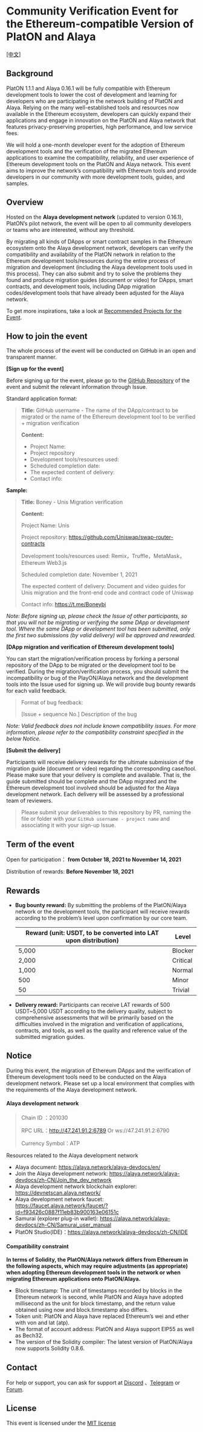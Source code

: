 # Community Verification Event for the Ethereum-compatible Version of PlatON and Alaya

[[中文]]()

## Background

PlatON 1.1.1 and Alaya 0.16.1 will be fully compatible with Ethereum development tools to lower the cost of development and learning for developers who are participating in the network building of PlatON and Alaya. Relying on the many well-established tools and resources now available in the Ethereum ecosystem, developers can quickly expand their applications and engage in innovation on the PlatON and Alaya network that features privacy-preserving properties, high performance, and low service fees.

We will hold a one-month developer event for the adoption of Ethereum development tools and the verification of the migrated Ethereum applications to examine the compatibility, reliability, and user experience of Ethereum development tools on the PlatON and Alaya network. This event aims to improve the network’s compatibility with Ethereum tools and provide developers in our community with more development tools, guides, and samples.



## Overview

Hosted on the **Alaya development network** (updated to version 0.16.1), PlatON’s pilot network, the event will be open to all community developers or teams who are interested, without any threshold.

By migrating all kinds of DApps or smart contract samples in the Ethereum ecosystem onto the Alaya development network, developers can verify the compatibility and availability of the PlatON network in relation to the Ethereum development tools/resources during the entire process of migration and development (including the Alaya development tools used in this process). They can also submit and try to solve the problems they found and produce migration guides (document or video) for DApps, smart contracts, and development tools, including DApp migration codes/development tools that have already been adjusted for the Alaya network.

To get more inspirations, take a look at [Recommended Projects for the Event](https://github.com/AlayaNetwork/Developer-Events/blob/main/Recommended%20Projects%20for%20the%20Event.md).


## How to join the event

The whole process of the event will be conducted on GitHub in an open and transparent manner.

**[Sign up for the event]**

Before signing up for the event, please go to the [GitHub Repository](https://github.com/AlayaNetwork/Developer-Events) of the event and submit the relevant information through Issue.

Standard application format:

> **Title:**  GitHub username  - The name of the DApp/contract to be migrated or the name of the Ethereum development tool to be verified + migration verification
>
> **Content:**
>
> - Project Name:
> - Project repository
> - Development tools/resources used:
> - Scheduled completion date:
> - The expected content of delivery:
> - Contact info:

**Sample:**

> **Title:** Boney - Unis Migration verification
>
> **Content:**
>
> Project Name: Unis
>
> Project repository: https://github.com/Uniswap/swap-router-contracts
>
> Development tools/resources used: Remix，Truffle，MetaMask，Ethereum Web3.js
>
> Scheduled completion date: November 1, 2021
>
> The expected content of delivery: Document and video guides for Unis migration and the front-end code and contract code of Uniswap
>
> Contact info: https://t.me/Boneybi

*Note: Before signing up, please check the Issue of other participants, so that you will not be migrating or verifying the same DApp or development tool. Where the same DApp or development tool has been submitted, only the first two submissions (by valid delivery) will be approved and rewarded.*



**[DApp migration and verification of Ethereum development tools]**

You can start the migration/verification process by forking a personal repository of the DApp to be migrated or the development tool to be verified. During the migration/verification process, you should submit the incompatibility or bug of the PlayON/Alaya network and the development tools into the Issue used for signing up. We will provide bug bounty rewards for each valid feedback.

> Format of bug feedback:
>
> [Issue + sequence No.] Description of the bug

*Note: Valid feedback does not include known compatibility issues. For more information, please refer to the compatibility constraint specified in the below Notice.*



**[Submit the delivery]**

Participants will receive delivery rewards for the ultimate submission of the migration guide (document or video) regarding the corresponding case/tool. Please make sure that your delivery is complete and available. That is, the guide submitted should be complete and the DApp migrated and the Ethereum development tool involved should be adjusted for the Alaya development network. Each delivery will be assessed by a professional team of reviewers.

> Please submit your deliverables to this repository by PR, naming the file or folder with your `GitHub username - project name` and associating it with your sign-up Issue.



## Term of the event

Open for participation： **from October 18, 2021 to November 14, 2021**

Distribution of rewards: **Before November 18, 2021**



## Rewards

- **Bug bounty reward:** By submitting the problems of the PlatON/Alaya network or the development tools, the participant will receive rewards according to the problem’s level upon confirmation by our core team.

  | Reward (unit: USDT, to be converted into LAT upon distribution) | Level    |
  | ------------------------------------------------------------ | -------- |
  | 5,000                                                        | Blocker  |
  | 2,000                                                        | Critical |
  | 1,000                                                        | Normal   |
  | 500                                                          | Minor    |
  | 50                                                           | Trivial  |

- **Delivery reward:** Participants can receive LAT rewards of 500 USDT~5,000 USDT according to the delivery quality, subject to comprehensive assessments that will be primarily based on the difficulties involved in the migration and verification of applications, contracts, and tools, as well as the quality and reference value of the submitted migration guides.



## Notice

During this event, the migration of Ethereum DApps and the verification of Ethereum development tools need to be conducted on the Alaya development network. Please set up a local environment that complies with the requirements of the Alaya development network.

#### Alaya development network

> Chain ID ：201030   
>
> RPC URL：http://47.241.91.2:6789  Or  ws://47.241.91.2:6790
>
> Currency Symbol：ATP

Resources related to the Alaya development network 

- Alaya document: https://alaya.network/alaya-devdocs/en/ 
- Join the Alaya development network: https://alaya.network/alaya-devdocs/zh-CN/Join_the_dev_network
- Alaya development network blockchain explorer: https://devnetscan.alaya.network/
- Alaya development network faucet: https://faucet.alaya.network/faucet/?id=f93426c0887f11eb83b900163e06151c
- Samurai (explorer plug-in wallet): https://alaya.network/alaya-devdocs/zh-CN/Samurai_user_manual
- PlatON Studio(IDE)：https://alaya.network/alaya-devdocs/zh-CN/IDE



#### Compatibility constraint

**In terms of Solidity, the PlatON/Alaya network differs from Ethereum in the following aspects, which may require adjustments (as appropriate) when adopting Ethereum development tools in the network or when migrating Ethereum applications onto PlatON/Alaya.**

- Block timestamp: The unit of timestamps recorded by blocks in the Ethereum network is second, while PlatON and Alaya have adopted millisecond as the unit for block timestamp, and the return value obtained using now and block.timestamp also differs.
- Token unit: PlatON and Alaya have replaced Ethereum’s wei and ether with von and lat (atp).
- The format of account address: PlatON and Alaya support EIP55 as well as Bech32.
- The version of the Solidity compiler: The latest version of PlatON/Alaya now supports Solidity 0.8.6.



## Contact

For help or support, you can ask for support at [Discord](https://discord.gg/jAjFzJ3Cff) 、[Telegram](https://t.me/joinchat/LhO63AsZ_iozZGNl) or [Forum](https://forum.latticex.foundation/).

## License

This event is licensed under the [MIT license](https://github.com/AlayaNetwork/Developer-Events/blob/main/LICENSE.md)
